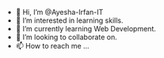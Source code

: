 - 👋 Hi, I’m @Ayesha-Irfan-IT
- 👀 I’m interested in learning skills.
- 🌱 I’m currently learning Web Development.
- 💞️ I’m looking to collaborate on.
- 📫 How to reach me ...

<!---
Ayesha-Irfan-IT/Ayesha-Irfan-IT is a ✨ special ✨ repository because its `README.md` (this file) appears on your GitHub profile.
You can click the Preview link to take a look at your changes.
--->

